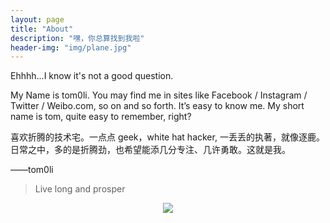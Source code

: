 ```yaml
---
layout: page
title: "About"
description: "嘿，你总算找到我啦"
header-img: "img/plane.jpg"
---
```


<!--<center>
    <p><img src="https://raw.githubusercontent.com/tom0li/tom0li.github.io/master/img/ja-ravno.jpg" align="center"></p>
</center>-->

Ehhhh...I know it's not a good question.

My Name is tom0li. You may find me in sites like Facebook / Instagram / Twitter / Weibo.com, so on and so forth. It’s easy to know me. My short name is tom, quite easy to remember, right?

喜欢折腾的技术宅。一点点 geek，white hat hacker, 一丢丢的执著，就像逐鹿。日常之中，多的是折腾劲，也希望能添几分专注、几许勇敢。这就是我。

——tom0li


> Live long and prosper

<center>
    <p><img src="http://dreamofbook.qiniudn.com/hacker.png" align="center"></p>
</center>
